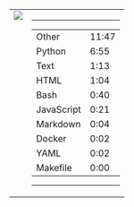 
<table><tr>
<td valign="top">
  <img src="https://wakatime.com/share/@Aperture/0cd21d5d-ac4f-458d-9c71-d06f479c1297.png" />
</td>

<td valign="top">
  <hr>
  <table>
    <tr><td>Other</td><td>11:47</td></tr><tr><td>Python</td><td>6:55</td></tr><tr><td>Text</td><td>1:13</td></tr><tr><td>HTML</td><td>1:04</td></tr><tr><td>Bash</td><td>0:40</td></tr><tr><td>JavaScript</td><td>0:21</td></tr><tr><td>Markdown</td><td>0:04</td></tr><tr><td>Docker</td><td>0:02</td></tr><tr><td>YAML</td><td>0:02</td></tr><tr><td>Makefile</td><td>0:00</td></tr>
  </table>
  <hr>
</td>
</tr></table>


